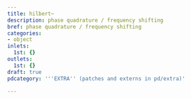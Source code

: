 ```yaml
---
title: hilbert~
description: phase quadrature / frequency shifting
bref: phase quadrature / frequency shifting
categories:
- object
inlets:
  1st: {}
outlets:
  1st: {}
draft: true
pdcategory: '''EXTRA'' (patches and externs in pd/extra)'

---
```


